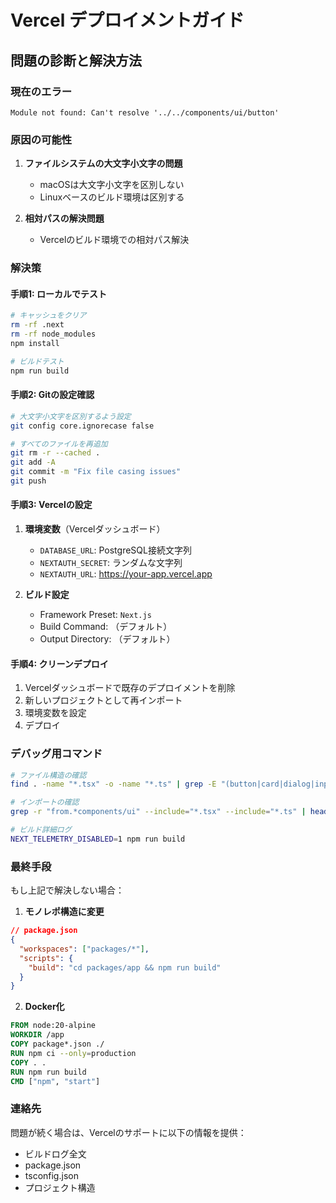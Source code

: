 # Vercel デプロイメントガイド

## 問題の診断と解決方法

### 現在のエラー
`Module not found: Can't resolve '../../components/ui/button'`

### 原因の可能性
1. **ファイルシステムの大文字小文字の問題**
   - macOSは大文字小文字を区別しない
   - Linuxベースのビルド環境は区別する

2. **相対パスの解決問題**
   - Vercelのビルド環境での相対パス解決

### 解決策

#### 手順1: ローカルでテスト
```bash
# キャッシュをクリア
rm -rf .next
rm -rf node_modules
npm install

# ビルドテスト
npm run build
```

#### 手順2: Gitの設定確認
```bash
# 大文字小文字を区別するよう設定
git config core.ignorecase false

# すべてのファイルを再追加
git rm -r --cached .
git add -A
git commit -m "Fix file casing issues"
git push
```

#### 手順3: Vercelの設定
1. **環境変数**（Vercelダッシュボード）
   - `DATABASE_URL`: PostgreSQL接続文字列
   - `NEXTAUTH_SECRET`: ランダムな文字列
   - `NEXTAUTH_URL`: https://your-app.vercel.app

2. **ビルド設定**
   - Framework Preset: `Next.js`
   - Build Command: （デフォルト）
   - Output Directory: （デフォルト）

#### 手順4: クリーンデプロイ
1. Vercelダッシュボードで既存のデプロイメントを削除
2. 新しいプロジェクトとして再インポート
3. 環境変数を設定
4. デプロイ

### デバッグ用コマンド
```bash
# ファイル構造の確認
find . -name "*.tsx" -o -name "*.ts" | grep -E "(button|card|dialog|input|label|select|textarea)" | head -20

# インポートの確認
grep -r "from.*components/ui" --include="*.tsx" --include="*.ts" | head -10

# ビルド詳細ログ
NEXT_TELEMETRY_DISABLED=1 npm run build
```

### 最終手段
もし上記で解決しない場合：

1. **モノレポ構造に変更**
```json
// package.json
{
  "workspaces": ["packages/*"],
  "scripts": {
    "build": "cd packages/app && npm run build"
  }
}
```

2. **Docker化**
```dockerfile
FROM node:20-alpine
WORKDIR /app
COPY package*.json ./
RUN npm ci --only=production
COPY . .
RUN npm run build
CMD ["npm", "start"]
```

### 連絡先
問題が続く場合は、Vercelのサポートに以下の情報を提供：
- ビルドログ全文
- package.json
- tsconfig.json
- プロジェクト構造